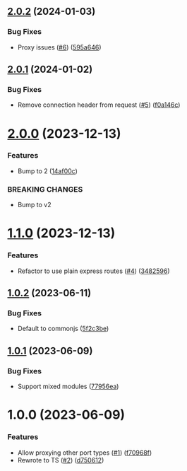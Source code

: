 ## [2.0.2](https://github.com/kapetacom/sdk-nodejs-proxy-route/compare/v2.0.1...v2.0.2) (2024-01-03)


### Bug Fixes

* Proxy issues ([#6](https://github.com/kapetacom/sdk-nodejs-proxy-route/issues/6)) ([595a646](https://github.com/kapetacom/sdk-nodejs-proxy-route/commit/595a646ca5b699b6744911ae9ad10f312f42ac20))

## [2.0.1](https://github.com/kapetacom/sdk-nodejs-proxy-route/compare/v2.0.0...v2.0.1) (2024-01-02)


### Bug Fixes

* Remove connection header from request ([#5](https://github.com/kapetacom/sdk-nodejs-proxy-route/issues/5)) ([f0a146c](https://github.com/kapetacom/sdk-nodejs-proxy-route/commit/f0a146c16496877c493fc0dd0fdd6009d14bd45d))

# [2.0.0](https://github.com/kapetacom/sdk-nodejs-proxy-route/compare/v1.1.0...v2.0.0) (2023-12-13)

### Features

* Bump to 2 ([14af00c](https://github.com/kapetacom/sdk-nodejs-proxy-route/commit/14af00c17014e872200561c594867c2336056bce))


### BREAKING CHANGES

* Bump to v2

# [1.1.0](https://github.com/kapetacom/sdk-nodejs-proxy-route/compare/v1.0.2...v1.1.0) (2023-12-13)

### Features

-   Refactor to use plain express routes ([#4](https://github.com/kapetacom/sdk-nodejs-proxy-route/issues/4)) ([3482596](https://github.com/kapetacom/sdk-nodejs-proxy-route/commit/34825962fb55296e201eaa5814a3abe1b9eb01f6))

## [1.0.2](https://github.com/kapetacom/sdk-nodejs-proxy-route/compare/v1.0.1...v1.0.2) (2023-06-11)

### Bug Fixes

-   Default to commonjs ([5f2c3be](https://github.com/kapetacom/sdk-nodejs-proxy-route/commit/5f2c3be5cdf96b7e17b20defa9b804daaff900aa))

## [1.0.1](https://github.com/kapetacom/sdk-nodejs-proxy-route/compare/v1.0.0...v1.0.1) (2023-06-09)

### Bug Fixes

-   Support mixed modules ([77956ea](https://github.com/kapetacom/sdk-nodejs-proxy-route/commit/77956eafec2f16bb51ba40dd80bb3c419092ce34))

# 1.0.0 (2023-06-09)

### Features

-   Allow proxying other port types ([#1](https://github.com/kapetacom/sdk-nodejs-proxy-route/issues/1)) ([f70968f](https://github.com/kapetacom/sdk-nodejs-proxy-route/commit/f70968f7f89f98eecebebf00246c5b0822d390ce))
-   Rewrote to TS ([#2](https://github.com/kapetacom/sdk-nodejs-proxy-route/issues/2)) ([d750612](https://github.com/kapetacom/sdk-nodejs-proxy-route/commit/d7506121ba7723db7a2f966016d98506de0c2c06))
